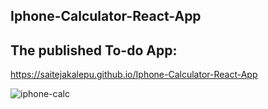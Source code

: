 ## Iphone-Calculator-React-App

## The published To-do App:
https://saitejakalepu.github.io/Iphone-Calculator-React-App

![iphone-calc](https://user-images.githubusercontent.com/69914580/137546054-e813dc1a-b6a4-4b20-9a31-f0f982920060.gif)
